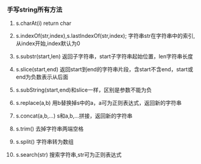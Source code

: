 ### 手写string所有方法
1. s.charAt(i)
return char

2. s.indexOf(str,index),s.lastIndexOf(str,index);
字符串str在字符串中的索引,从index开始,index默认为0

3. s.substr(start,len)
返回子字符串，start子字符串起始位置，len字符串长度

4. s.slice(start,end)
返回start到end的字符串片段，含start不含end，start或end为负数表示从后面

5. s.subString(start,end)和slice一样，区别是参数不能为负

6. s.replace(a,b)
用b替换掉s中的a，a可为正则表达式，返回新的字符串

7. s.concat(a,b,...)
s和a,b,...拼接，返回新的字符串

8. s.trim()
去掉字符串两端空格

9. s.split()
字符串转为数组

10. s.search(str)
搜索字符串,str可为正则表达式
